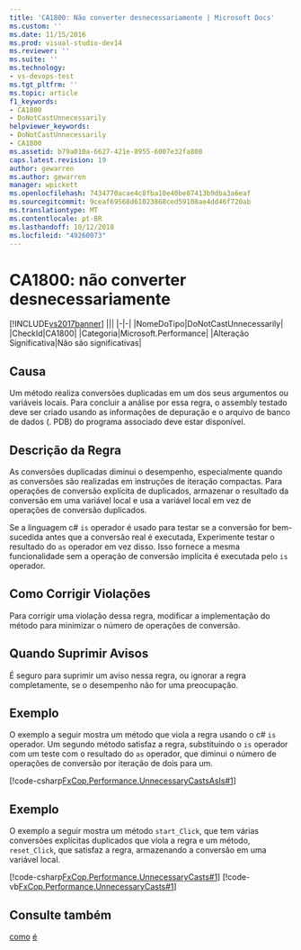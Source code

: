 ```yaml
---
title: 'CA1800: Não converter desnecessariamente | Microsoft Docs'
ms.custom: ''
ms.date: 11/15/2016
ms.prod: visual-studio-dev14
ms.reviewer: ''
ms.suite: ''
ms.technology:
- vs-devops-test
ms.tgt_pltfrm: ''
ms.topic: article
f1_keywords:
- CA1800
- DoNotCastUnnecessarily
helpviewer_keywords:
- DoNotCastUnnecessarily
- CA1800
ms.assetid: b79a010a-6627-421e-8955-6007e32fa808
caps.latest.revision: 19
author: gewarren
ms.author: gewarren
manager: wpickett
ms.openlocfilehash: 7434770acae4c8fba10e40be87413b9dba3a6eaf
ms.sourcegitcommit: 9ceaf69568d61023868ced59108ae4dd46f720ab
ms.translationtype: MT
ms.contentlocale: pt-BR
ms.lasthandoff: 10/12/2018
ms.locfileid: "49260073"
---
```

# <a name="ca1800-do-not-cast-unnecessarily"></a>CA1800: não converter desnecessariamente
[!INCLUDE[vs2017banner](../includes/vs2017banner.md)]
|||
|-|-|
|NomeDoTipo|DoNotCastUnnecessarily|
|CheckId|CA1800|
|Categoria|Microsoft.Performance|
|Alteração Significativa|Não são significativas|

## <a name="cause"></a>Causa
 Um método realiza conversões duplicadas em um dos seus argumentos ou variáveis locais. Para concluir a análise por essa regra, o assembly testado deve ser criado usando as informações de depuração e o arquivo de banco de dados (. PDB) do programa associado deve estar disponível.

## <a name="rule-description"></a>Descrição da Regra
 As conversões duplicadas diminui o desempenho, especialmente quando as conversões são realizadas em instruções de iteração compactas. Para operações de conversão explícita de duplicados, armazenar o resultado da conversão em uma variável local e usa a variável local em vez de operações de conversão duplicados.

 Se a linguagem c# `is` operador é usado para testar se a conversão for bem-sucedida antes que a conversão real é executada, Experimente testar o resultado do `as` operador em vez disso. Isso fornece a mesma funcionalidade sem a operação de conversão implícita é executada pelo `is` operador.

## <a name="how-to-fix-violations"></a>Como Corrigir Violações
 Para corrigir uma violação dessa regra, modificar a implementação do método para minimizar o número de operações de conversão.

## <a name="when-to-suppress-warnings"></a>Quando Suprimir Avisos
 É seguro para suprimir um aviso nessa regra, ou ignorar a regra completamente, se o desempenho não for uma preocupação.

## <a name="example"></a>Exemplo
 O exemplo a seguir mostra um método que viola a regra usando o c# `is` operador. Um segundo método satisfaz a regra, substituindo o `is` operador com um teste com o resultado do `as` operador, que diminui o número de operações de conversão por iteração de dois para um.

 [!code-csharp[FxCop.Performance.UnnecessaryCastsAsIs#1](../snippets/csharp/VS_Snippets_CodeAnalysis/FxCop.Performance.UnnecessaryCastsAsIs/cs/FxCop.Performance.UnnecessaryCastsAsIs.cs#1)]

## <a name="example"></a>Exemplo
 O exemplo a seguir mostra um método `start_Click`, que tem várias conversões explícitas duplicados que viola a regra e um método, `reset_Click`, que satisfaz a regra, armazenando a conversão em uma variável local.

 [!code-csharp[FxCop.Performance.UnnecessaryCasts#1](../snippets/csharp/VS_Snippets_CodeAnalysis/FxCop.Performance.UnnecessaryCasts/cs/FxCop.Performance.UnnecessaryCasts.cs#1)]
 [!code-vb[FxCop.Performance.UnnecessaryCasts#1](../snippets/visualbasic/VS_Snippets_CodeAnalysis/FxCop.Performance.UnnecessaryCasts/vb/FxCop.Performance.UnnecessaryCasts.vb#1)]

## <a name="see-also"></a>Consulte também
 [como](http://msdn.microsoft.com/library/a9be126b-cbf4-4990-a70d-d0e1983cad0e) [é](http://msdn.microsoft.com/library/bc62316a-d41f-4f90-8300-c6f4f0556e43)



